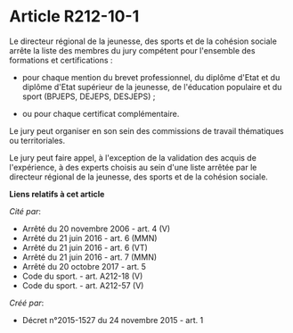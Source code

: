 # Article R212-10-1

Le directeur régional de la jeunesse, des sports et de la cohésion sociale arrête la liste des membres du jury compétent pour
l'ensemble des formations et certifications : 

- pour chaque mention du brevet professionnel, du diplôme d'Etat et du diplôme d'Etat supérieur de la jeunesse, de
l'éducation populaire et du sport (BPJEPS, DEJEPS, DESJEPS) ; 

- ou pour chaque certificat complémentaire. 

Le jury peut organiser en son sein des commissions de travail thématiques ou territoriales. 

Le jury peut faire appel, à l'exception de la validation des acquis de l'expérience, à des experts choisis au sein d'une
liste arrêtée par le directeur régional de la jeunesse, des sports et de la cohésion sociale.

**Liens relatifs à cet article**

_Cité par_:

  - Arrêté du 20 novembre 2006 - art. 4 (V)
  - Arrêté du 21 juin 2016 - art. 6 (MMN)
  - Arrêté du 21 juin 2016 - art. 6 (VT)
  - Arrêté du 21 juin 2016 - art. 7 (MMN)
  - Arrêté du 20 octobre 2017 - art. 5
  - Code du sport. - art. A212-18 (V)
  - Code du sport. - art. A212-57 (V)

_Créé par_:

  - Décret n°2015-1527 du 24 novembre 2015 - art. 1
